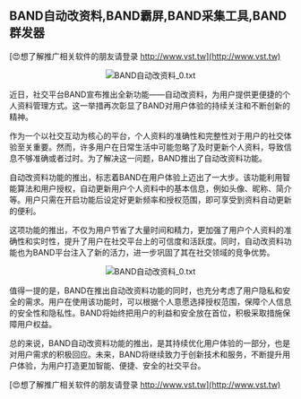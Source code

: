 ## **BAND自动改资料,BAND霸屏,BAND采集工具,BAND群发器**

[😍想了解推广相关软件的朋友请登录 http://www.vst.tw](http://www.vst.tw)

 <center><img src="https://vst.tw/MP4/tuiguang/png/5.png" alt="BAND自动改资料_0.txt"></center>

近日，社交平台BAND宣布推出全新功能——自动改资料，为用户提供更便捷的个人资料管理方式。这一举措再次彰显了BAND对用户体验的持续关注和不断创新的精神。

作为一个以社交互动为核心的平台，个人资料的准确性和完整性对于用户的社交体验至关重要。然而，许多用户在日常生活中可能忽略了及时更新个人资料，导致信息不够准确或者过时。为了解决这一问题，BAND推出了自动改资料功能。

自动改资料功能的推出，标志着BAND在用户体验上迈出了一大步。该功能利用智能算法和用户授权，自动更新用户个人资料中的基本信息，例如头像、昵称、简介等。用户只需在开启功能后设定好更新频率和授权范围，即可享受到资料自动更新的便利。

这项功能的推出，不仅为用户节省了大量时间和精力，更加强了用户个人资料的准确性和实时性，提升了用户在社交平台上的可信度和活跃度。同时，自动改资料功能也为BAND平台注入了新的活力，进一步巩固了其在社交领域的竞争优势。

 <center><img src="https://vst.tw/MP4/tuiguang/png/5.png" alt="BAND自动改资料_0.txt"></center>

值得一提的是，BAND在推出自动改资料功能的同时，也充分考虑了用户隐私和安全的需求。用户在使用该功能时，可以根据个人意愿选择授权范围，保障个人信息的安全性和隐私性。BAND将始终把用户的利益和安全放在首位，积极采取措施保障用户权益。

总的来说，BAND自动改资料功能的推出，是其持续优化用户体验的一部分，也是对用户需求的积极回应。未来，BAND将继续致力于创新技术和服务，不断提升用户体验，为用户打造更加智能、便捷、安全的社交平台。

[😍想了解推广相关软件的朋友请登录 http://www.vst.tw](http://www.vst.tw)



